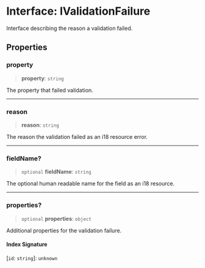 # Interface: IValidationFailure

Interface describing the reason a validation failed.

## Properties

### property

> **property**: `string`

The property that failed validation.

***

### reason

> **reason**: `string`

The reason the validation failed as an i18 resource error.

***

### fieldName?

> `optional` **fieldName**: `string`

The optional human readable name for the field as an i18 resource.

***

### properties?

> `optional` **properties**: `object`

Additional properties for the validation failure.

#### Index Signature

 \[`id`: `string`\]: `unknown`
